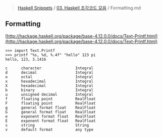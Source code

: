 > [Haskell Snippets](../README.md) / [03. Haskell 조각코드 모음](README.md) / Formatting.md
## Formatting
[http://hackage.haskell.org/package/base-4.12.0.0/docs/Text-Printf.html](http://hackage.haskell.org/package/base-4.12.0.0/docs/Text-Printf.html)

```
>>> import Text.Printf
>>> printf "%s, %d, %.4f" "hello" 123 pi
hello, 123, 3.1416
```

```
c      character               Integral
d      decimal                 Integral
o      octal                   Integral
x      hexadecimal             Integral
X      hexadecimal             Integral
b      binary                  Integral
u      unsigned decimal        Integral
f      floating point          RealFloat
F      floating point          RealFloat
g      general format float    RealFloat
G      general format float    RealFloat
e      exponent format float   RealFloat
E      exponent format float   RealFloat
s      string                  String
v      default format          any type
```